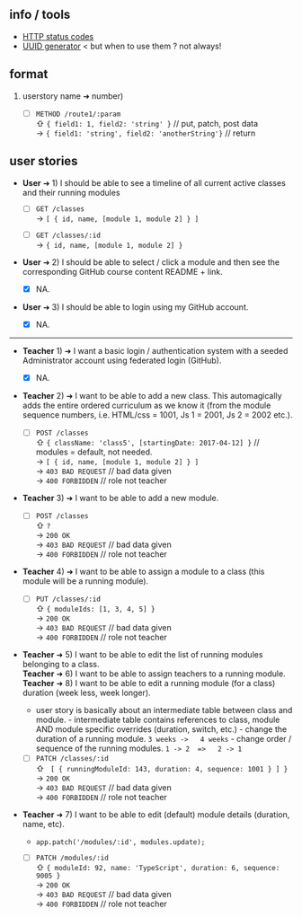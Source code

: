 ## info / tools

- [HTTP status codes](http://www.restapitutorial.com/httpstatuscodes.html)
- [UUID generator](https://www.uuidgenerator.net/) < but when to use them ? not always!

## format

1. userstory name ➜ number)

	- [ ] `METHOD /route1/:param`    
	⇧ `{ field1: 1, field2: 'string' }` // put, patch, post data  
	→  `{ field1: 'string', field2: 'anotherString'}` // return

## user stories

- **User** ➜ 1) I should be able to see a timeline of all current active classes and their running modules

	- [ ] `GET /classes`    
	→ `[ { id, name, [module 1, module 2] } ]`

	- [ ] `GET /classes/:id`    
	→ `{ id, name, [module 1, module 2] }`

- **User** ➜ 2) I should be able to select / click a module and then see the corresponding GitHub course content README + link.
   
   - [x] NA.
   
- **User** ➜ 3) I should be able to login using my GitHub account.
	
	- [x] NA.

---

- **Teacher** 1) ➜ I want a basic login / authentication system with a seeded Administrator account using federated login (GitHub).
   
   - [x] NA.
   
- **Teacher** 2) ➜ I want to be able to add a new class. This automagically adds the entire ordered curriculum as we know it (from the module sequence numbers, i.e. HTML/css = 1001, Js 1 = 2001, Js 2 = 2002 etc.).

	- [ ] `POST /classes`    
	⇧ `{ className: 'class5', [startingDate: 2017-04-12] }` // modules = default, not needed.  
	→  `[ { id, name, [module 1, module 2] } ]`  
	→  `403 BAD REQUEST` // bad data given  
	→  `400 FORBIDDEN` // role not teacher
	
- **Teacher** 3) ➜ I want to be able to add a new module.

	- [ ] `POST /classes`  
	⇧ `?`  
	→  `200 OK`  
	→  `403 BAD REQUEST` // bad data given  
	→  `400 FORBIDDEN` // role not teacher

- **Teacher** 4) ➜ I want to be able to assign a module to a class (this module will be a running module).

	- [ ] `PUT /classes/:id`    
	⇧ `{ moduleIds: [1, 3, 4, 5] }`    
	→  `200 OK`    
	→  `403 BAD REQUEST` // bad data given    
	→  `400 FORBIDDEN` // role not teacher

- **Teacher** ➜ 5) I want to be able to edit the list of running modules belonging to a class.  
**Teacher** ➜ 6) I want to be able to assign teachers to a running module.  
**Teacher** ➜ 8) I want to be able to edit a running module (for a class) duration (week less, week longer).

	- user story is basically about an intermediate table between class and module.
		   - intermediate table contains references to class, module AND module specific overrides (duration, switch, etc.)
		   - change the duration of a running module.    			`3 weeks ->   4 weeks`
	       - change order / sequence of the running modules. `1 -> 2  =>   2 -> 1`
	
	- [ ] `PATCH /classes/:id`    
	⇧ ` [ { runningModuleId: 143, duration: 4, sequence: 1001 } ] }`    
	→  `200 OK`    
	→  `403 BAD REQUEST` // bad data given    
	→  `400 FORBIDDEN` // role not teacher

- **Teacher** ➜ 7) I want to be able to edit (default) module details (duration, name, etc).

	- `app.patch('/modules/:id', modules.update);`

	- [ ] `PATCH /modules/:id`    
	⇧ `{ moduleId: 92, name: 'TypeScript', duration: 6, sequence: 9005 }`    
	→  `200 OK`    
	→  `403 BAD REQUEST` // bad data given    
	→  `400 FORBIDDEN` // role not teacher
	
